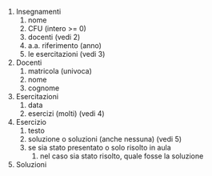 1) Insegnamenti
	1) nome
	2) CFU (intero >= 0)
	3) docenti (vedi 2)
	4) a.a. riferimento (anno)
	5) le esercitazioni (vedi 3)
2) Docenti
	1) matricola (univoca)
	2) nome
	3) cognome
3) Esercitazioni
	1) data
	2) esercizi (molti) (vedi 4)
4) Esercizio
	1) testo
	2) soluzione o soluzioni (anche nessuna) (vedi 5)
	3) se sia stato presentato o solo risolto in aula 
		1) nel caso sia stato risolto, quale fosse la soluzione
5) Soluzioni